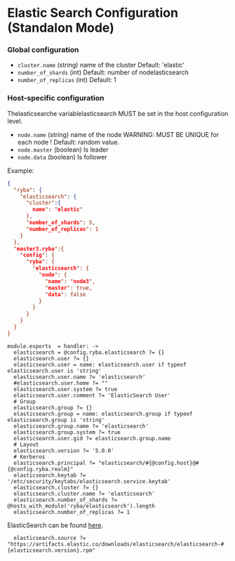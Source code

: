 
# Elastic Search Configuration (Standalon Mode)

### Global configuration

*   `cluster.name` (string)
    name of the cluster
    Default: 'elastic'
*   `number_of_shards` (int)
    Default: number of nodelasticsearch
*   `number_of_replicas` (int)
    Default: 1

### Host-specific configuration

Thelasticsearche variablelasticsearch MUST be set in the host configuration level.

*   `node.name` (string)
    name of the node WARNING: MUST BE UNIQUE for each node !
    Default: random value.
*   `node.master` (boolean)
    Is leader
*   `node.data` (boolean)
    Is follower

Example:

```json
{
  "ryba": {
    "elasticsearch": {
      "cluster":{
        name": "elastic"
      },
      "number_of_shards": 5,
      "number_of_replicas": 1
    }
  },
  "master3.ryba":{
    "config": {
      "ryba": {
        "elasticsearch": {
          "node": {
            "name": "node3",
            "master": true,
            "data": false
          }
        }
      }
    }
  }
}
```

    module.exports  = handler: ->
      elasticsearch = @config.ryba.elasticsearch ?= {}
      elasticsearch.user ?= {}
      elasticsearch.user = name: elasticsearch.user if typeof elasticsearch.user is 'string'
      elasticsearch.user.name ?= 'elasticsearch'
      #elasticsearch.user.home ?= ""
      elasticsearch.user.system ?= true
      elasticsearch.user.comment ?= 'ElasticSearch User'
      # Group
      elasticsearch.group ?= {}
      elasticsearch.group = name: elasticsearch.group if typeof elasticsearch.group is 'string'
      elasticsearch.group.name ?= 'elasticsearch'
      elasticsearch.group.system ?= true
      elasticsearch.user.gid ?= elasticsearch.group.name
      # Layout
      elasticsearch.version ?= '5.0.0'
      # Kerberos
      elasticsearch.principal ?= "elasticsearch/#{@config.host}@#{@config.ryba.realm}"
      elasticsearch.keytab ?= '/etc/security/keytabs/elasticsearch.service.keytab'
      elasticsearch.cluster ?= {}
      elasticsearch.cluster.name ?= 'elasticsearch'
      elasticsearch.number_of_shards ?= @hosts_with_module('ryba/elasticsearch').length
      elasticsearch.number_of_replicas ?= 1

ElasticSearch can be found [here](https://www.elastic.co/downloads).

      elasticsearch.source ?= "https://artifacts.elastic.co/downloads/elasticsearch/elasticsearch-#{elasticsearch.version}.rpm"
